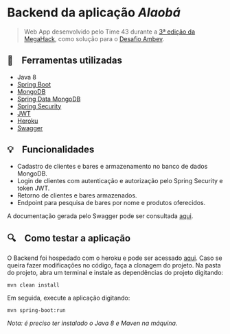 # Backend da aplicação *Alaobá*

> Web App desenvolvido pelo Time 43 durante a [3ª edição da MegaHack](https://www.megahack.com.br/), como solução para o [Desafio Ambev](https://www.c4publicidade.com.br/megahack/wp-content/uploads/2020/06/Desafio-Ambev.pdf).

## :wrench: &nbsp;&nbsp; Ferramentas utilizadas

- Java 8
- [Spring Boot](https://github.com/spring-projects/spring-boot)
- [MongoDB](https://github.com/mongodb/mongo)
- [Spring Data MongoDB](https://github.com/spring-projects/spring-data-mongodb)
- [Spring Security](https://github.com/spring-projects/spring-security)
- [JWT](https://jwt.io/)
- [Heroku](https://www.heroku.com/)
- [Swagger](https://swagger.io/)

## :bulb: &nbsp;&nbsp; Funcionalidades

- Cadastro de clientes e bares e armazenamento no banco de dados MongoDB.
- Login de clientes com autenticação e autorização pelo Spring Security e token JWT. 
- Retorno de clientes e bares armazenados.
- Endpoint para pesquisa de bares por nome e produtos oferecidos.

A documentação gerada pelo Swagger pode ser consultada [aqui](https://megahack3-time43-backend.herokuapp.com/swagger-ui.html).

## :mag: &nbsp;&nbsp; Como testar a aplicação

O Backend foi hospedado com o heroku e pode ser acessado [aqui](https://megahack3-time43-backend.herokuapp.com/).
Caso se queira fazer modificações no código, faça a clonagem do projeto. Na pasta do projeto, abra um terminal e instale as dependências do projeto digitando:
```
mvn clean install
```
Em seguida, execute a aplicação digitando:
```
mvn spring-boot:run
```
*Nota: é preciso ter instalado o Java 8 e Maven na máquina.*


